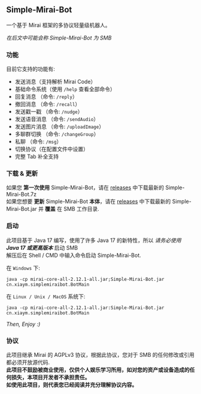 ## Simple-Mirai-Bot
一个基于 Mirai 框架的多协议轻量级机器人。

*在后文中可能会称 Simple-Mirai-Bot 为 SMB*

### 功能
目前它支持的功能有:
 - 发送消息（支持解析 Mirai Code）
 - 基础命令系统（使用 `/help` 查看全部命令）
 - 回复消息 （命令: `/reply`）
 - 撤回消息 （命令: `/recall`）
 - 发送戳一戳 （命令: `/nudge`）
 - 发送语音消息 （命令: `/sendAudio`）
 - 发送图片消息 （命令: `/uploadImage`）
 - 多聊群切换 （命令: `/changeGroup`）
 - 私聊 （命令: `/msg`）
 - 切换协议（在配置文件中设置）
 - 完整 Tab 补全支持

### 下载 & 更新
如果您 **第一次使用** Simple-Mirai-Bot，请在 [releases](https://github.com/XIAYM-gh/Simple-Mirai-Bot/releases/latest/) 中下载最新的 Simple-Mirai-Bot.7z <br>
如果您想要 **更新** Simple-Mirai-Bot **本体**，请在 [releases](https://github.com/XIAYM-gh/Simple-Mirai-Bot/releases/latest/) 中下载最新的 Simple-Mirai-Bot.jar 并 **覆盖** 在 SMB 工作目录.

### 启动
此项目基于 Java 17 编写，使用了许多 Java 17 的新特性，所以 *请务必使用 **Java 17 或更高版本*** 启动 SMB <br>
解压后在 Shell / CMD 中输入命令启动 Simple-Mirai-Bot.

在 `Windows` 下:
```batch
java -cp mirai-core-all-2.12.1-all.jar;Simple-Mirai-Bot.jar cn.xiaym.simplemiraibot.BotMain
```

在 `Linux / Unix / MacOS` 系统下:
```shell
java -cp mirai-core-all-2.12.1-all.jar:Simple-Mirai-Bot.jar cn.xiaym.simplemiraibot.BotMain
```

*Then, Enjoy :)*

### 协议
此项目继承 Mirai 的 AGPLv3 协议，根据此协议，您对于 SMB 的任何修改或引用都必须开放源代码. <br>
**此项目不鼓励被商业使用，仅供个人娱乐学习所用，如对您的资产或设备造成的任何损失，本项目开发者不承担责任。** <br>
**如使用此项目，则代表您已经阅读并充分理解协议内容。**